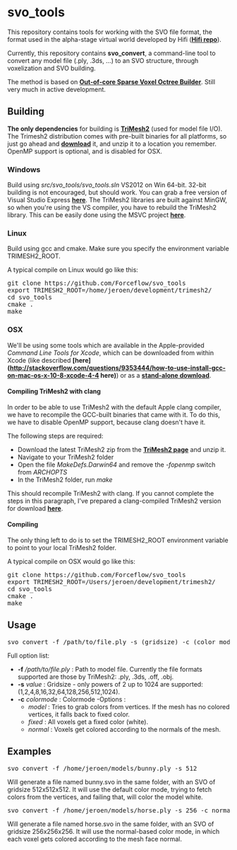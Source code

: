 # svo_tools
This repository contains tools for working with the SVO file format, the format used in the alpha-stage virtual world developed by Hifi (**[Hifi repo](https://github.com/worklist/hifi "Hifi repo")**).

Currently, this repository contains **svo_convert**, a command-line tool to convert any model file (.ply, .3ds, ...) to an SVO structure, through voxelization and SVO building.

The method is based on **[Out-of-core Sparse Voxel Octree Builder](https://github.com/Forceflow/ooc_svo_builder "ooc_svo_builder github repo")**.
Still very much in active development.

## Building
**The only dependencies** for building is **[TriMesh2](http://gfx.cs.princeton.edu/proj/trimesh2/)** (used for model file I/O). The Trimesh2 distribution comes with pre-built binaries for all platforms, so just go ahead and **[download](http://gfx.cs.princeton.edu/proj/trimesh2/)** it, and unzip it to a location you remember.
OpenMP support is optional, and is disabled for OSX.

### Windows
Build using *src/svo_tools/svo_tools.sln* VS2012 on Win 64-bit. 32-bit building is not encouraged, but should work. You can grab a free version of Visual Studio Express **[here](http://www.microsoft.com/visualstudio/eng/downloads)**. The TriMesh2 libraries are built against MinGW, so when you're using the VS compiler, you have to rebuild the TriMesh2 library. This can be easily done using the MSVC project **[here](http://gfx.cs.princeton.edu/proj/trimesh2/src/trimesh2-2.11-MSVC.zip)**.

### Linux
Build using gcc and cmake. Make sure you specify the environment variable TRIMESH2_ROOT.

A typical compile on Linux would go like this:
<pre>
git clone https://github.com/Forceflow/svo_tools
export TRIMESH2_ROOT=/home/jeroen/development/trimesh2/
cd svo_tools
cmake .
make
</pre>

### OSX
We'll be using some tools which are available in the Apple-provided *Command Line Tools for Xcode*, which can be downloaded from within Xcode (like described **[here](http://stackoverflow.com/questions/9353444/how-to-use-install-gcc-on-mac-os-x-10-8-xcode-4-4 here)**) or as a **[stand-alone download](https://developer.apple.com/downloads/)**.

#### Compiling TriMesh2 with clang
In order to be able to use TriMesh2 with the default Apple clang compiler, we have to recompile the GCC-built binaries that came with it.
To do this, we have to disable OpenMP support, because clang doesn't have it.

The following steps are required:
* Download the latest TriMesh2 zip from the **[TriMesh2 page](http://gfx.cs.princeton.edu/proj/trimesh2/)** and unzip it.
* Navigate to your TriMesh2 folder
* Open the file *MakeDefs.Darwin64* and remove the *-fopenmp* switch from *ARCHOPTS*
* In the TriMesh2 folder, run *make*

This should recompile TriMesh2 with clang. If you cannot complete the steps in this paragraph, I've prepared a clang-compiled TriMesh2 version for download **[here](http://www.forceflow.be/svo_models/trimesh2-2.12-clang_version.zip)**.

#### Compiling 
The only thing left to do is to set the TRIMESH2_ROOT environment variable to point to your local TriMesh2 folder.

A typical compile on OSX would go like this:
<pre>
git clone https://github.com/Forceflow/svo_tools
export TRIMESH2_ROOT=/Users/jeroen/development/trimesh2/
cd svo_tools
cmake .
make
</pre>

Usage
-----
<pre>
svo_convert -f /path/to/file.ply -s (gridsize) -c (color mode)
</pre>

Full option list:
* **-f** */path/to/file.ply* : Path to model file. Currently the file formats supported are those by TriMesh2: .ply, .3ds, .off, .obj.
* **-s** *value* : Gridsize - only powers of 2 up to 1024 are supported: (1,2,4,8,16,32,64,128,256,512,1024).
* **-c** *colormode* : Colormode -Options :
    * *model* : Tries to grab colors from vertices. If the mesh has no colored vertices, it falls back to fixed color.
    * *fixed* : All voxels get a fixed color (white).
    * *normal* : Voxels get colored according to the normals of the mesh.

Examples
--------

<pre>
svo_convert -f /home/jeroen/models/bunny.ply -s 512
</pre>
Will generate a file named bunny.svo in the same folder, with an SVO of gridsize 512x512x512. It will use the default color mode, trying to fetch colors from the vertices, and failing that, will color the model white.

<pre>
svo_convert -f /home/jeroen/models/horse.ply -s 256 -c normal
</pre>
Will generate a file named horse.svo in the same folder, with an SVO of gridsize 256x256x256. It will use the normal-based color mode, in which each voxel gets colored according to the mesh face normal.
